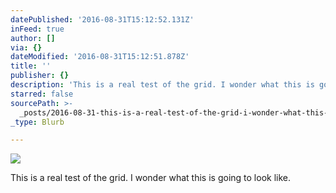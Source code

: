 ```yaml
---
datePublished: '2016-08-31T15:12:52.131Z'
inFeed: true
author: []
via: {}
dateModified: '2016-08-31T15:12:51.878Z'
title: ''
publisher: {}
description: 'This is a real test of the grid. I wonder what this is going to look like. '
starred: false
sourcePath: >-
  _posts/2016-08-31-this-is-a-real-test-of-the-grid-i-wonder-what-this-is-going.md
_type: Blurb

---
```

![](https://the-grid-user-content.s3-us-west-2.amazonaws.com/ffc0046b-912c-4613-914d-3e9cc467b04d.jpg)

This is a real test of the grid. I wonder what this is going to look like.